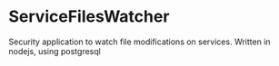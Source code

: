 # ServiceFilesWatcher
Security application to watch file modifications on services. Written in nodejs, using postgresql
